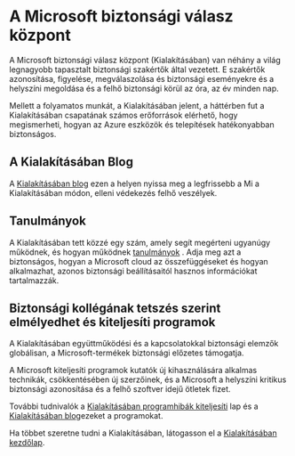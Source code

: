 <properties
   pageTitle="A Microsoft biztonsági válasz központ |} Microsoft Azure"
   description="A cikk a Microsoft biztonsági válasz központ (Kialakításában) erőforrások Kialakításában eljárások és ajánlások további információt szeretne kapni használható curated listájának tartalmaz."
   services="security"
   documentationCenter="na"
   authors="TomShinder"
   manager="StevenPo"
   editor="TomSh"/>

<tags
   ms.service="security"
   ms.devlang="na"
   ms.topic="article"
   ms.tgt_pltfrm="na"
   ms.workload="na"
   ms.date="10/18/2016"
   ms.author="yurid"/>

# <a name="microsoft-security-response-center"></a>A Microsoft biztonsági válasz központ

A Microsoft biztonsági válasz központ (Kialakításában) van néhány a világ legnagyobb tapasztalt biztonsági szakértők által vezetett. E szakértők azonosítása, figyelése, megválaszolása és biztonsági eseményekre és a helyszíni megoldása és a felhő biztonsági körül az óra, az év minden nap.

Mellett a folyamatos munkát, a Kialakításában jelent, a háttérben fut a Kialakításában csapatának számos erőforrások elérhető, hogy megismerheti, hogyan az Azure eszközök és telepítések hatékonyabban biztonságos.

## <a name="the-msrc-blog"></a>A Kialakításában Blog

A [Kialakításában blog](https://blogs.technet.microsoft.com/msrc/) ezen a helyen nyissa meg a legfrissebb a Mi a Kialakításában módon, elleni védekezés felhő veszélyek.
 
## <a name="white-papers"></a>Tanulmányok

A Kialakításában tett közzé egy szám, amely segít megérteni ugyanúgy működnek, és hogyan működnek [tanulmányok](https://technet.microsoft.com/library/bb969102.aspx) . Adja meg azt a biztonságos, hogyan a Microsoft cloud az összefüggéseket és hogyan alkalmazhat, azonos biztonsági beállításaitól hasznos információkat tartalmazzák.
 
## <a name="security-researcher-engagement-and-bounty-programs"></a>Biztonsági kollégának tetszés szerint elmélyedhet és kiteljesíti programok

A Kialakításában együttműködési és a kapcsolatokkal biztonsági elemzők globálisan, a Microsoft-termékek biztonsági előzetes támogatja.

A Microsoft kiteljesíti programok kutatók új kihasználására alkalmas technikák, csökkentésében új szerzőinek, és a Microsoft a helyszíni kritikus biztonsági azonosítása és a felhő szoftver idejű ötletek fizet.
 
További tudnivalók a [Kialakításában programhibák kiteljesíti](https://technet.microsoft.com/security/dn425036) lap és a [Kialakításában blog](https://blogs.technet.microsoft.com/msrc/)ezeket a programokat.

Ha többet szeretne tudni a Kialakításában, látogasson el a [Kialakításában kezdőlap](https://technet.microsoft.com/library/dn440717.aspx).
